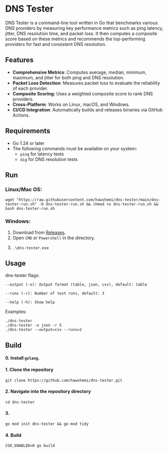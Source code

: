# DNS Tester

DNS Tester is a command-line tool written in Go that benchmarks various DNS providers by measuring key performance metrics such as ping latency, jitter, DNS resolution time, and packet loss. It then computes a composite score based on these metrics and recommends the top-performing providers for fast and consistent DNS resolution.

## Features

- **Comprehensive Metrics**: Computes average, median, minimum, maximum, and jitter for both ping and DNS resolution.
- **Packet Loss Detection**: Measures packet loss to evaluate the reliability of each provider.
- **Composite Scoring**: Uses a weighted composite score to rank DNS providers.
- **Cross-Platform**: Works on Linux, macOS, and Windows.
- **CI/CD Integration**: Automatically builds and releases binaries via GitHub Actions.

## Requirements

- Go 1.24 or later
- The following commands must be available on your system:
  - `ping` for latency tests
  - `dig` for DNS resolution tests

## Run

### Linux/Mac OS:

    wget "https://raw.githubusercontent.com/hawshemi/dns-tester/main/dns-tester-run.sh" -O dns-tester-run.sh && chmod +x dns-tester-run.sh && bash dns-tester-run.sh

### Windows:

1. Download from [Releases](https://github.com/hawshemi/dns-tester/releases/latest).
2. Open `CMD` or `Powershell` in the directory.
3.
    ```
    .\dns-tester.exe
    ```

    
## Usage

dns-tester flags:

`--output (-o): Output format (table, json, csv), default: table`

`--runs (-r): Number of test runs, default: 3`

`--help (-h): Show help`

Examples:

```
./dns-tester
./dns-tester -o json -r 5
./dns-tester --output=csv --runs=2
```

## Build

#### 0. Install `golang`.

#### 1. Clone the repository
```
git clone https://github.com/hawshemi/dns-tester.git 
```

#### 2. Navigate into the repository directory
```
cd dns-tester
```

#### 3.
```
go mod init dns-tester && go mod tidy
```
#### 4. Build
```
CGO_ENABLED=0 go build
```
